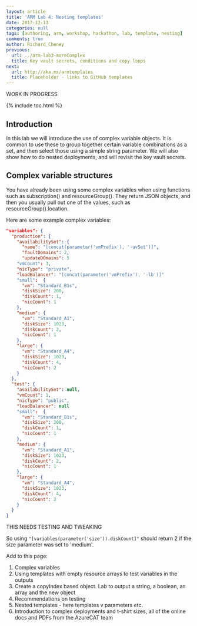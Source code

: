```yaml
---
layout: article
title: 'ARM Lab 4: Nesting templates'
date: 2017-12-13
categories: null
tags: [authoring, arm, workshop, hackathon, lab, template, nesting]
comments: true
author: Richard_Cheney
previous:
  url: ../arm-lab3-moreComplex
  title: Key vault secrets, conditions and copy loops 
next:
  url: http://aka.ms/armtemplates
  title: Placeholder - links to GitHub templates  
---
```


WORK IN PROGRESS

{% include toc.html %}


## Introduction

In this lab we will introduce the use of complex variable objects.  It is common to use these to group together certain variable combinations as a set, and then select those using a simple string parameter.  We will also show how to do nested deployments, and will revisit the key vault secrets.

## Complex variable structures

You have already been using some complex variables when using functions such as subscription() and resourceGroup().  They return JSON objects, and then you usually pull out one of the values, such as resourceGroup().location.

Here are some example complex variables:

```json
"variables": {
  "production": { 
    "availabilitySet": {
      "name": "[concat(parameter('vmPrefix'), '-avSet')]",
      "faultDomains": 2,
      "updateDOmains": 5
    "vmCount": 3,
    "nicType": "private",
    "loadBalancer": "[concat(parameter('vmPrefix'), '-lb')]" 
    "small":  {
      "vm": "Standard_B1s",
      "diskSize": 200,
      "diskCount": 1,
      "nicCount": 1
    },
    "medium": {
      "vm": "Standard_A1",
      "diskSize": 1023,
      "diskCount": 2,
      "nicCount": 1
    },
    "large": {
      "vm": "Standard_A4",
      "diskSize": 1023,
      "diskCount": 4,
      "nicCount": 2
    }
  },
  "test": {
    "availabilitySet": null,
    "vmCount": 1,
    "nicType": "public",
    "loadBalancer": null 
    "small":  {
      "vm": "Standard_B1s",
      "diskSize": 200,
      "diskCount": 1,
      "nicCount": 1
    },
    "medium": {
      "vm": "Standard_A1",
      "diskSize": 1023,
      "diskCount": 2,
      "nicCount": 1
    },
    "large": {
      "vm": "Standard_A4",
      "diskSize": 1023,
      "diskCount": 4,
      "nicCount": 2
    }
  }
}
```
THIS NEEDS TESTING AND TWEAKING

So using `"[variables(parameter('size')).diskCount]"` should return 2 if the size parameter was set to 'medium'.

Add to this page:
1. Complex variables
1. Using templates with empty resource arrays to test variables in the outputs
1. Create a copyIndex based object.  Lab to output a string, a boolean, an array and the new object 
1. Recommendations on testing
1. Nested templates - here templates v parameters etc.
1. Introduction to complex deployments and t-shirt sizes, all of the online docs and PDFs from the AzureCAT team

